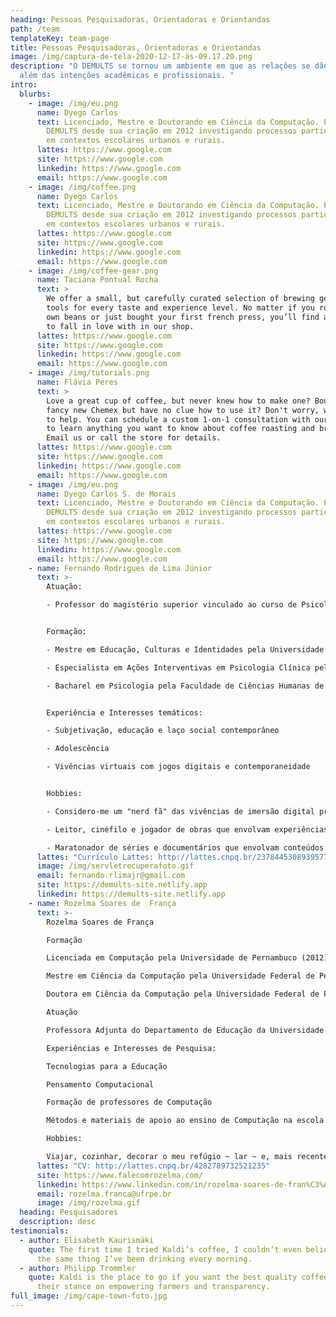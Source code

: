 ```yaml
---
heading: Pessoas Pesquisadoras, Orientadoras e Orientandas
path: /team
templateKey: team-page
title: Pessoas Pesquisadoras, Orientadoras e Orientandas
image: /img/captura-de-tela-2020-12-17-às-09.17.20.png
description: "O DEMULTS se tornou um ambiente em que as relações se dão para
  além das intenções acadêmicas e profissionais. "
intro:
  blurbs:
    - image: /img/eu.png
      name: Dyego Carlos
      text: Licenciado, Mestre e Doutorando em Ciência da Computação. Participa do
        DEMULTS desde sua criação em 2012 investigando processos participativos
        em contextos escolares urbanos e rurais.
      lattes: https://www.google.com
      site: https://www.google.com
      linkedin: https://www.google.com
      email: https://www.google.com
    - image: /img/coffee.png
      name: Dyego Carlos
      text: Licenciado, Mestre e Doutorando em Ciência da Computação. Participa do
        DEMULTS desde sua criação em 2012 investigando processos participativos
        em contextos escolares urbanos e rurais.
      lattes: https://www.google.com
      site: https://www.google.com
      linkedin: https://www.google.com
      email: https://www.google.com
    - image: /img/coffee-gear.png
      name: Taciana Pontual Rocha
      text: >
        We offer a small, but carefully curated selection of brewing gear and
        tools for every taste and experience level. No matter if you roast your
        own beans or just bought your first french press, you’ll find a gadget
        to fall in love with in our shop.
      lattes: https://www.google.com
      site: https://www.google.com
      linkedin: https://www.google.com
      email: https://www.google.com
    - image: /img/tutorials.png
      name: Flávia Peres
      text: >
        Love a great cup of coffee, but never knew how to make one? Bought a
        fancy new Chemex but have no clue how to use it? Don't worry, we’re here
        to help. You can schedule a custom 1-on-1 consultation with our baristas
        to learn anything you want to know about coffee roasting and brewing.
        Email us or call the store for details.
      lattes: https://www.google.com
      site: https://www.google.com
      linkedin: https://www.google.com
      email: https://www.google.com
    - image: /img/eu.png
      name: Dyego Carlos S. de Morais
      text: Licenciado, Mestre e Doutorando em Ciência da Computação. Participa do
        DEMULTS desde sua criação em 2012 investigando processos participativos
        em contextos escolares urbanos e rurais.
      lattes: https://www.google.com
      site: https://www.google.com
      linkedin: https://www.google.com
      email: https://www.google.com
    - name: Fernando Rodrigues de Lima Júnior
      text: >-
        Atuação:

        - Professor do magistério superior vinculado ao curso de Psicologia da Faculdade de Ciências Humanas de Olinda


        Formação:

        - Mestre em Educação, Culturas e Identidades pela Universidade Federal Rural de Pernambuco e pela Fundação Joaquim Nabuco

        - Especialista em Ações Interventivas em Psicologia Clínica pela Faculdade de Ciências Humanas de Olinda

        - Bacharel em Psicologia pela Faculdade de Ciências Humanas de Olinda


        Experiência e Interesses temáticos:

        - Subjetivação, educação e laço social contemporâneo

        - Adolescência

        - Vivências virtuais com jogos digitais e contemporaneidade


        Hobbies:

        - Considero-me um "nerd fã" das vivências de imersão digital proporcionadas por jogos relacionados à simulação de vida e interpretação de personagens

        - Leitor, cinéfilo e jogador de obras que envolvam experiências de fantasia em mundos de magia, especialmente incluindo o universo de Harry Potter e da Terra Média

        - Maratonador de séries e documentários que envolvam conteúdos 
      lattes: "Currículo Lattes: http://lattes.cnpq.br/2378445308939577"
      image: /img/servletrecuperafoto.gif
      email: fernando.rlimajr@gmail.com
      site: https://demults-site.netlify.app
      linkedin: https://demults-site.netlify.app
    - name: Rozelma Soares de  França
      text: >-
        Rozelma Soares de França

        Formação

        Licenciada em Computação pela Universidade de Pernambuco (2012)

        Mestre em Ciência da Computação pela Universidade Federal de Pernambuco (2015)

        Doutora em Ciência da Computação pela Universidade Federal de Pernambuco  (2020)

        Atuação

        Professora Adjunta do Departamento de Educação da Universidade Federal Rural de Pernambuco

        Experiências e Interesses de Pesquisa:

        Tecnologias para a Educação

        Pensamento Computacional

        Formação de professores de Computação  

        Métodos e materiais de apoio ao ensino de Computação na escola

        Hobbies:

        Viajar, cozinhar, decorar o meu refúgio ~ lar ~ e, mais recentemente, bordar :)
      lattes: "CV: http://lattes.cnpq.br/4282789732521235"
      site: https://www.falecomrozelma.com/
      linkedin: https://www.linkedin.com/in/rozelma-soares-de-fran%C3%A7a-5bb28b38/
      email: rozelma.franca@ufrpe.br
      image: /img/rozelma.gif
  heading: Pesquisadores
  description: desc
testimonials:
  - author: Elisabeth Kaurismäki
    quote: The first time I tried Kaldi’s coffee, I couldn’t even believe that was
      the same thing I’ve been drinking every morning.
  - author: Philipp Trommler
    quote: Kaldi is the place to go if you want the best quality coffee. I love
      their stance on empowering farmers and transparency.
full_image: /img/cape-town-foto.jpg
---
```

